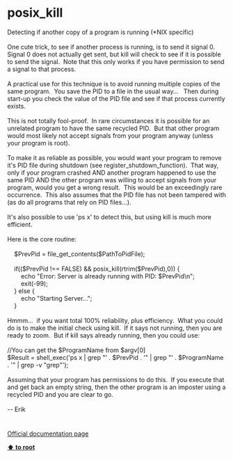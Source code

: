 # posix_kill




<div class="phpcode"><span class="html">
Detecting if another copy of a program is running (*NIX specific)<br><br>One cute trick, to see if another process is running, is to send it signal 0.&#xA0; Signal 0 does not actually get sent, but kill will check to see if it is possible to send the signal.&#xA0; Note that this only works if you have permission to send a signal to that process.<br><br>A practical use for this technique is to avoid running multiple copies of the same program.&#xA0; You save the PID to a file in the usual way...&#xA0;&#xA0; Then during start-up you check the value of the PID file and see if that process currently exists.<br><br>This is not totally fool-proof.&#xA0; In rare circumstances it is possible for an unrelated program to have the same recycled PID.&#xA0; But that other program would most likely not accept signals from your program anyway (unless your program is root).&#xA0; <br><br>To make it as reliable as possible, you would want your program to remove it&apos;s PID file during shutdown (see register_shutdown_function).&#xA0; That way, only if your program crashed AND another program happened to use the same PID AND the other program was willing to accept signals from your program, would you get a wrong result.&#xA0; This would be an exceedingly rare occurrence.&#xA0; This also assumes that the PID file has not been tampered with (as do all programs that rely on PID files...).&#xA0; <br><br>It&apos;s also possible to use &apos;ps x&apos; to detect this, but using kill is much more efficient.<br><br>Here is the core routine:<br><br>&#xA0; &#xA0; $PrevPid = file_get_contents($PathToPidFile);<br><br>&#xA0; &#xA0; if(($PrevPid !== FALSE) &amp;&amp; posix_kill(rtrim($PrevPid),0)) {<br>&#xA0; &#xA0; &#xA0; &#xA0; echo &quot;Error: Server is already running with PID: $PrevPid\n&quot;;<br>&#xA0; &#xA0; &#xA0; &#xA0; exit(-99);<br>&#xA0; &#xA0; } else {<br>&#xA0; &#xA0; &#xA0; &#xA0; echo &quot;Starting Server...&quot;;<br>&#xA0; &#xA0; }<br><br>Hmmm...&#xA0; if you want total 100% reliability, plus efficiency.&#xA0; What you could do is to make the initial check using kill.&#xA0; If it says not running, then you are ready to zoom.&#xA0; But if kill says already running, then you could use: <br><br>//You can get the $ProgramName from $argv[0]<br>$Result = shell_exec(&apos;ps x | grep &quot;&apos; . $PrevPid . &apos;&quot; | grep &quot;&apos; . $ProgramName . &apos;&quot; | grep -v &quot;grep&quot;&apos;);<br><br>Assuming that your program has permissions to do this.&#xA0; If you execute that and get back an empty string, then the other program is an imposter using a recycled PID and you are clear to go.&#xA0; <br><br>-- Erik</span>
</div>
  

#

[Official documentation page](https://www.php.net/manual/en/function.posix-kill.php)

**[⬆ to root](/)**